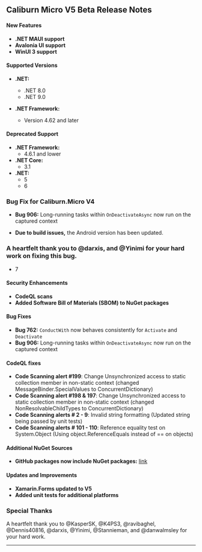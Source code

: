 ## Caliburn Micro V5 Beta Release Notes

#### New Features
- **.NET MAUI support**
- **Avalonia UI support**
- **WinUI 3 support**

#### Supported Versions
- **.NET:**
  - .NET 8.0
  - .NET 9.0

- **.NET Framework:**
  - Version 4.62 and later

#### Deprecated Support
- **.NET Framework:**
  - 4.6.1 and lower
- **.NET Core:**
  - 3.1
- **.NET:**
  - 5
  - 6

### Bug Fix for Caliburn.Micro V4

- **Bug 906:** Long-running tasks within `OnDeactivateAsync` now run on the captured context

- **Due to build issues,** the Android version has been updated.



### A heartfelt thank you to  @darxis, and @Yinimi for your hard work on fixing this bug.


  - 7

#### Security Enhancements
- **CodeQL scans**
- **Added Software Bill of Materials (SBOM) to NuGet packages**

#### Bug Fixes
- **Bug 762:** `ConductWith` now behaves consistently for `Activate` and `Deactivate`
- **Bug 906:** Long-running tasks within `OnDeactivateAsync` now run on the captured context

#### CodeQL fixes
- **Code Scanning alert #199**:  Change Unsynchronized access to static collection member in non-static context (changed MessageBinder.SpecialValues to ConcurrentDictionary)
- **Code Scanning alert #198 & 197**:  Change Unsynchronized access to static collection member in non-static context (changed NonResolvableChildTypes to ConcurrentDictionary)
- **Code Scanning alerts # 2 - 9**:  Invalid string formatting (Updated string being passed by unit tests)
- **Code Scanning alerts # 101 - 110**:  Reference equality test on System.Object (Using object.ReferenceEquals instead of == on objects)


#### Additional NuGet Sources
- **GitHub packages now include NuGet packages:** [link](https://github.com/orgs/Caliburn-Micro/packages)

#### Updates and Improvements
- **Xamarin.Forms updated to V5**
- **Added unit tests for additional platforms**


### Special Thanks

A heartfelt thank you to @KasperSK, @K4PS3, @ravibaghel, @Dennis40816, @darxis, @Yinimi, @Stannieman, and @danwalmsley for your hard work.

---
